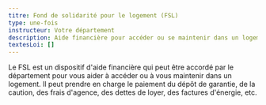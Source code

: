 ```yaml
---
titre: Fond de solidarité pour le logement (FSL)
type: une-fois
instructeur: Votre département
description: Aide financière pour accéder ou se maintenir dans un logement
textesLoi: []
---
```


Le FSL est un dispositif d'aide financière qui peut être accordé par le département pour vous aider à accéder ou à vous maintenir dans un logement. Il peut prendre en charge le paiement du dépôt de garantie, de la caution, des frais d'agence, des dettes de loyer, des factures d'énergie, etc.
